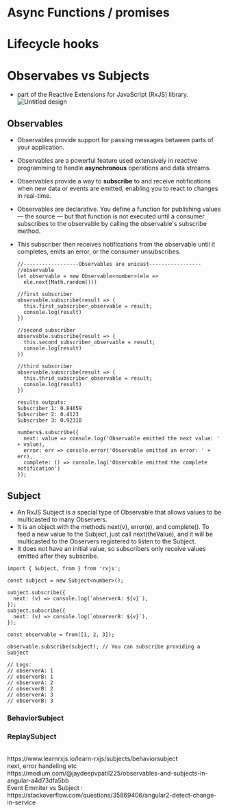 # Async Functions / promises

# Lifecycle hooks

# Observabes vs Subjects
- part of the Reactive Extensions for JavaScript (RxJS) library.
![Untitled design](https://github.com/user-attachments/assets/064a9e83-0fd2-4938-8cc7-f83e489e6adc)
## Observables
  - Observables provide support for passing messages between parts of your application.
  - Observables are a powerful feature used extensively in reactive programming to handle **asynchronous** operations and data streams.
  - Observables provide a way to **subscribe** to and receive notifications when new data or events are emitted, enabling you to react to changes in real-time.
  
  - Observables are declarative. You define a function for publishing values — the source — but that function is not executed until a consumer subscribes to the observable by calling the observable's subscribe method.
  - This subscriber then receives notifications from the observable until it completes, emits an error, or the consumer unsubscribes.

    ```
    //------------------Observables are unicast-----------------
    //observable
    let observable = new Observable<number>(ele =>
      ele.next(Math.random()))

    //first subscriber
    observable.subscribe(result => {
      this.first_subscriber_observable = result;
      console.log(result)
    })

    //second subscriber
    observable.subscribe(result => {
      this.second_subscriber_observable = result;
      console.log(result)
    })

    //third subscriber
    observable.subscribe(result => {
      this.thrid_subscriber_observable = result;
      console.log(result)
    })

    results outputs:
    Subscriber 1: 0.84659
    Subscriber 2: 0.4123
    Subscriber 3: 0.92318
    ```

    ```
    numbers$.subscribe({
      next: value => console.log('Observable emitted the next value: ' + value),
      error: err => console.error('Observable emitted an error: ' + err),
      complete: () => console.log('Observable emitted the complete notification')
    });
    ```

## Subject
 - An RxJS Subject is a special type of Observable that allows values to be multicasted to many Observers. 
 - It is an object with the methods next(v), error(e), and complete(). To feed a new value to the Subject, just call next(theValue), and it will be multicasted to the Observers registered to listen to the Subject.
 - It does not have an initial value, so subscribers only receive values emitted after they subscribe.
```
import { Subject, from } from 'rxjs';
 
const subject = new Subject<number>();
 
subject.subscribe({
  next: (v) => console.log(`observerA: ${v}`),
});
subject.subscribe({
  next: (v) => console.log(`observerB: ${v}`),
});
 
const observable = from([1, 2, 3]);
 
observable.subscribe(subject); // You can subscribe providing a Subject
 
// Logs:
// observerA: 1
// observerB: 1
// observerA: 2
// observerB: 2
// observerA: 3
// observerB: 3
```
### BehaviorSubject
### ReplaySubject
 <br>
https://www.learnrxjs.io/learn-rxjs/subjects/behaviorsubject <br>
next, error handeling etc <br>
https://medium.com/@jaydeepvpatil225/observables-and-subjects-in-angular-a4d73dfa5bb <br>
Event Emmiter vs Subject : https://stackoverflow.com/questions/35869406/angular2-detect-change-in-service <br>

